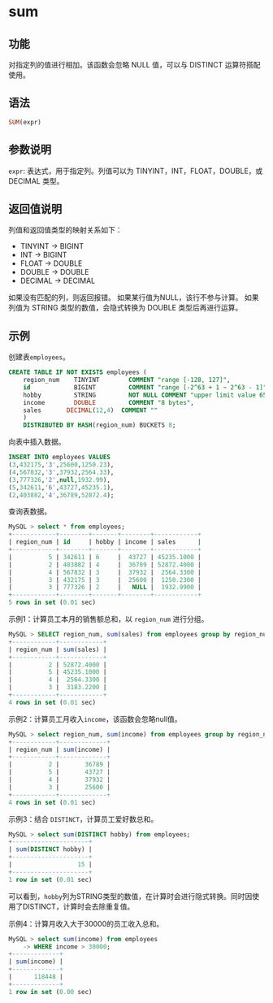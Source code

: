 
# sum

## 功能

对指定列的值进行相加。该函数会忽略 NULL 值，可以与 DISTINCT 运算符搭配使用。

## 语法

```Haskell
SUM(expr)
```

## 参数说明

`expr`: 表达式，用于指定列。列值可以为 TINYINT，INT，FLOAT，DOUBLE，或DECIMAL 类型。

## 返回值说明

列值和返回值类型的映射关系如下：

- TINYINT -> BIGINT
- INT -> BIGINT
- FLOAT -> DOUBLE
- DOUBLE -> DOUBLE
- DECIMAL -> DECIMAL

如果没有匹配的列，则返回报错。
如果某行值为NULL，该行不参与计算。
如果列值为 STRING 类型的数值，会隐式转换为 DOUBLE 类型后再进行运算。

## 示例

创建表`employees`。

```SQL
CREATE TABLE IF NOT EXISTS employees (
    region_num    TINYINT        COMMENT "range [-128, 127]",
    id            BIGINT         COMMENT "range [-2^63 + 1 ~ 2^63 - 1]",
    hobby         STRING         NOT NULL COMMENT "upper limit value 65533 bytes",
    income        DOUBLE         COMMENT "8 bytes",
    sales       DECIMAL(12,4)  COMMENT ""
    )
    DISTRIBUTED BY HASH(region_num) BUCKETS 8;
```

向表中插入数据。

```SQL
INSERT INTO employees VALUES
(3,432175,'3',25600,1250.23),
(4,567832,'3',37932,2564.33),
(3,777326,'2',null,1932.99),
(5,342611,'6',43727,45235.1),
(2,403882,'4',36789,52872.4);
```

查询表数据。

```SQL
MySQL > select * from employees;
+------------+--------+-------+--------+------------+
| region_num | id     | hobby | income | sales      |
+------------+--------+-------+--------+------------+
|          5 | 342611 | 6     |  43727 | 45235.1000 |
|          2 | 403882 | 4     |  36789 | 52872.4000 |
|          4 | 567832 | 3     |  37932 |  2564.3300 |
|          3 | 432175 | 3     |  25600 |  1250.2300 |
|          3 | 777326 | 2     |   NULL |  1932.9900 |
+------------+--------+-------+--------+------------+
5 rows in set (0.01 sec)
```

示例1：计算员工本月的销售额总和，以 `region_num` 进行分组。

```SQL
MySQL > SELECT region_num, sum(sales) from employees group by region_num;
+------------+------------+
| region_num | sum(sales) |
+------------+------------+
|          2 | 52872.4000 |
|          5 | 45235.1000 |
|          4 |  2564.3300 |
|          3 |  3183.2200 |
+------------+------------+
4 rows in set (0.01 sec)
```

示例2：计算员工月收入`income`，该函数会忽略null值。

```SQL
MySQL > select region_num, sum(income) from employees group by region_num;
+------------+-------------+
| region_num | sum(income) |
+------------+-------------+
|          2 |       36789 |
|          5 |       43727 |
|          4 |       37932 |
|          3 |       25600 |
+------------+-------------+
4 rows in set (0.01 sec)
```

示例3：结合 `DISTINCT`，计算员工爱好数总和。

```SQL
MySQL > select sum(DISTINCT hobby) from employees;
+---------------------+
| sum(DISTINCT hobby) |
+---------------------+
|                  15 |
+---------------------+
1 row in set (0.01 sec)
```

可以看到，`hobby`列为STRING类型的数值，在计算时会进行隐式转换。同时因使用了DISTINCT，计算时会去除重复值。

示例4：计算月收入大于30000的员工收入总和。

```SQL
MySQL > select sum(income) from employees
    -> WHERE income > 30000;
+-------------+
| sum(income) |
+-------------+
|      118448 |
+-------------+
1 row in set (0.00 sec)
```
